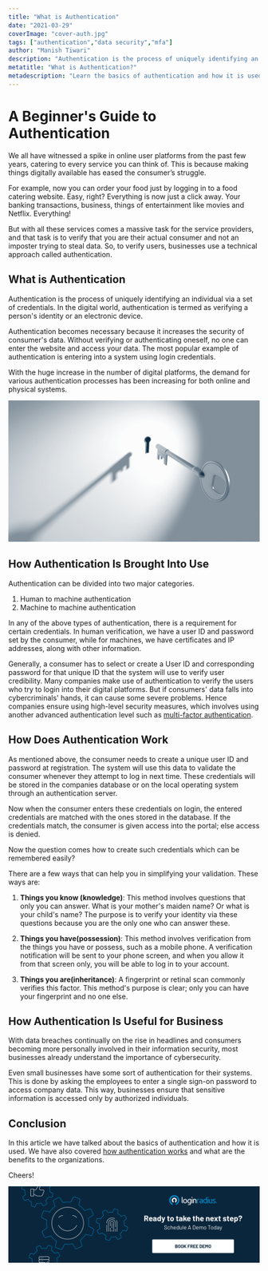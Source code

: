 ```yaml
---
title: "What is Authentication"
date: "2021-03-29"
coverImage: "cover-auth.jpg"
tags: ["authentication","data security","mfa"]
author: "Manish Tiwari"
description: "Authentication is the process of uniquely identifying an individual via a set of credentials. In the digital world, authentication is termed as verifying a person's identity or an electronic device. Authentication becomes necessary because it increases the security of consumer's data."
metatitle: "What is Authentication?"
metadescription: "Learn the basics of authentication and how it is used. We have also covered how authentication works and what are the benefits to the organizations."
---
```


# A Beginner's Guide to Authentication

We all have witnessed a spike in online user platforms from the past few years, catering to every service you can think of. This is because making things digitally available has eased the consumer’s struggle. 

For example, now you can order your food just by logging in to a food catering website. Easy, right? Everything is now just a click away. Your banking transactions, business, things of entertainment like movies and Netflix. Everything!

But with all these services comes a massive task for the service providers, and that task is to verify that you are their actual consumer and not an imposter trying to steal data. So, to verify users, businesses use a technical approach called authentication. 

## What is Authentication

Authentication is the process of uniquely identifying an individual via a set of credentials. In the digital world, authentication is termed as verifying a person's identity or an electronic device.

Authentication becomes necessary because it increases the security of consumer's data. Without verifying or authenticating oneself, no one can enter the website and access your data. The most popular example of authentication is entering into a system using login credentials. 

With the huge increase in the number of digital platforms, the demand for various authentication processes has been increasing for both online and physical systems. 

![What is Authentication](authentication.jpg)

## How Authentication Is Brought Into Use

Authentication can be divided into two major categories.

1. Human to machine authentication
2. Machine to machine authentication

In any of the above types of authentication, there is a requirement for certain credentials. In human verification, we have a user ID and password set by the consumer, while for machines, we have certificates and IP addresses, along with other information. 

Generally, a consumer has to select or create a User ID and corresponding password for that unique ID that the system will use to verify user credibility. Many companies make use of authentication to verify the users who try to login into their digital platforms. But if consumers' data falls into cybercriminals' hands, it can cause some severe problems. Hence companies ensure using high-level security measures, which involves using another advanced authentication level such as [multi-factor authentication](https://www.loginradius.com/resource/ebook/buyers-guide-to-multi-factor-authentication/). 


## How Does Authentication Work

As mentioned above, the consumer needs to create a unique user ID and password at registration. The system will use this data to validate the consumer whenever they attempt to log in next time. These credentials will be stored in the companies database or on the local operating system through an authentication server.

Now when the consumer enters these credentials on login, the entered credentials are matched with the ones stored in the database. If the credentials match, the consumer is given access into the portal; else access is denied. 

Now the question comes how to create such credentials which can be remembered easily?

There are a few ways that can help you in simplifying your validation. These ways are:

1. **Things you know (knowledge)**: This method involves questions that only you can answer. What is your mother's maiden name? Or what is your child's name? The purpose is to verify your identity via these questions because you are the only one who can answer these.

2. **Things you have(possession)**: This method involves verification from the things you have or possess, such as a mobile phone. A verification notification will be sent to your phone screen, and when you allow it from that screen only, you will be able to log in to your account. 

3. **Things you are(inheritance)**: A fingerprint or retinal scan commonly verifies this factor. This method's purpose is clear; only you can have your fingerprint and no one else. 

## How Authentication Is Useful for Business

With data breaches continually on the rise in headlines and consumers becoming more personally involved in their information security, most businesses already understand the importance of cybersecurity. 

Even small businesses have some sort of authentication for their systems. This is done by asking the employees to enter a single sign-on password to access company data. This way, businesses ensure that sensitive information is accessed only by authorized individuals. 

## Conclusion

In this article we have talked about the basics of authentication and how it is used. We have also covered [how authentication works](https://www.loginradius.com/blog/engineering/webauthn-authentication-application/) and what are the benefits to the organizations.

Cheers!

[![book-a-demo-loginradius](../../assets/book-a-demo-loginradius.png)](https://www.loginradius.com/book-a-demo/)